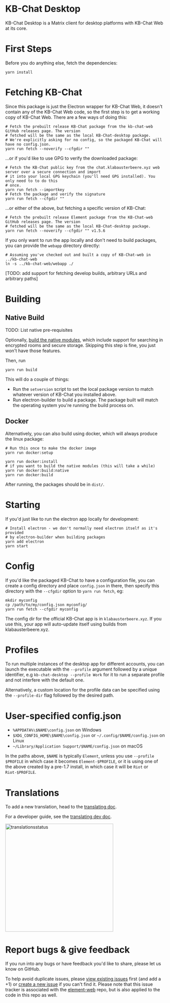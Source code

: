 KB-Chat Desktop
===============

KB-Chat Desktop is a Matrix client for desktop platforms with KB-Chat Web at its core.

First Steps
===========
Before you do anything else, fetch the dependencies:

```
yarn install
```

Fetching KB-Chat
================
Since this package is just the Electron wrapper for KB-Chat Web, it doesn't contain any of the KB-Chat Web code,
so the first step is to get a working copy of KB-Chat Web. There are a few ways of doing this:

```
# Fetch the prebuilt release KB-Chat package from the kb-chat-web GitHub releases page. The version
# fetched will be the same as the local KB-Chat-desktop package.
# We're explicitly asking for no config, so the packaged KB-Chat will have no config.json.
yarn run fetch --noverify --cfgdir ""
```

...or if you'd like to use GPG to verify the downloaded package:
```
# Fetch the KB-Chat public key from the chat.klabausterbeere.xyz web server over a secure connection and import
# it into your local GPG keychain (you'll need GPG installed). You only need to to do this
# once.
yarn run fetch --importkey
# Fetch the package and verify the signature
yarn run fetch --cfgdir ""
```

...or either of the above, but fetching a specific version of KB-Chat:
```
# Fetch the prebuilt release Element package from the KB-Chat-web GitHub releases page. The version
# fetched will be the same as the local KB-Chat-desktop package.
yarn run fetch --noverify --cfgdir "" v1.5.6
```

If you only want to run the app locally and don't need to build packages, you can
provide the `webapp` directory directly:
```
# Assuming you've checked out and built a copy of KB-Chat-web in ../kb-chat-web
ln -s ../kb-chat-web/webapp ./
```

[TODO: add support for fetching develop builds, arbitrary URLs and arbitrary paths]

Building
========

## Native Build

TODO: List native pre-requisites

Optionally, [build the native modules](https://github.com/bkarich/kb-chat-desktop/blob/develop/docs/native-node-modules.md), 
which include support for searching in encrypted rooms and secure storage. Skipping this step is fine, you just won't have those features.  

Then, run
```
yarn run build
```
This will do a couple of things:
 * Run the `setversion` script to set the local package version to match whatever
   version of KB-Chat you installed above.
 * Run electron-builder to build a package. The package built will match the operating system
   you're running the build process on.

## Docker

Alternatively, you can also build using docker, which will always produce the linux package:
```
# Run this once to make the docker image
yarn run docker:setup

yarn run docker:install
# if you want to build the native modules (this will take a while)
yarn run docker:build:native
yarn run docker:build
```

After running, the packages should be in `dist/`.

Starting
========
If you'd just like to run the electron app locally for development:
```
# Install electron - we don't normally need electron itself as it's provided
# by electron-builder when building packages
yarn add electron
yarn start
```

Config
======
If you'd like the packaged KB-Chat to have a configuration file, you can create a
config directory and place `config.json` in there, then specify this directory
with the `--cfgdir` option to `yarn run fetch`, eg:
```
mkdir myconfig
cp /path/to/my/config.json myconfig/
yarn run fetch --cfgdir myconfig
```
The config dir for the official KB-Chat app is in `klabausterbeere.xyz`. If you use this,
your app will auto-update itself using builds from klabausterbeere.xyz.

Profiles
========

To run multiple instances of the desktop app for different accounts, you can
launch the executable with the `--profile` argument followed by a unique
identifier, e.g `kb-chat-desktop --profile Work` for it to run a separate profile and
not interfere with the default one.

Alternatively, a custom location for the profile data can be specified using the
`--profile-dir` flag followed by the desired path.

User-specified config.json
==========================

+ `%APPDATA%\$NAME\config.json` on Windows
+ `$XDG_CONFIG_HOME\$NAME\config.json` or `~/.config/$NAME/config.json` on Linux
+ `~/Library/Application Support/$NAME/config.json` on macOS

In the paths above, `$NAME` is typically `Element`, unless you use `--profile
$PROFILE` in which case it becomes `Element-$PROFILE`, or it is using one of
the above created by a pre-1.7 install, in which case it will be `Riot` or
`Riot-$PROFILE`.

Translations
==========================

To add a new translation, head to the [translating doc](https://github.com/bkarich/kb-chat-web/blob/develop/docs/translating.md).

For a developer guide, see the [translating dev doc](https://github.com/bkarich/kb-chat-web/blob/develop/docs/translating-dev.md).

[<img src="https://translate.element.io/widgets/element-desktop/-/multi-auto.svg" alt="translationsstatus" width="340">](https://translate.element.io/engage/element-desktop/?utm_source=widget)

Report bugs & give feedback
==========================

If you run into any bugs or have feedback you'd like to share, please let us know on GitHub.

To help avoid duplicate issues, please [view existing issues](https://github.com/bkarich/kb-chat-web/issues?q=is%3Aopen+is%3Aissue+sort%3Areactions-%2B1-desc) first (and add a +1) or [create a new issue](https://github.com/bkarich/kb-chat-web/issues/new/choose) if you can't find it.  Please note that this issue tracker is associated with the [element-web](https://github.com/bkarich/kb-chat-web/) repo, but is also applied to the code in this repo as well.
